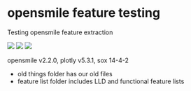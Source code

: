# opensmile feature testing
Testing opensmile feature extraction

<img src="https://img.shields.io/badge/openSMILE-v2.2.0-orange" /> <img src="https://img.shields.io/badge/plotly-v5.3.1-blue" /> <img src="https://img.shields.io/badge/sox-14--4--2-red" />

opensmile v2.2.0, plotly v5.3.1, sox 14-4-2

- old things folder has our old files<br/>
- feature list folder includes LLD and functional feature lists
